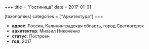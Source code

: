 
+++
title = "Гостиница"
date = 2017-01-01

[taxonomies]
categories = ["Архитектура"]
+++

- **адрес**: Россия, Калининградская область, город Светлогорск
- **архитектор**: Михаил Никоненко
- **статус**: Построен
- **год**: 2017
        